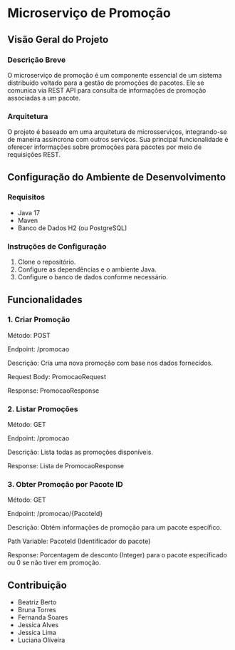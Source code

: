 # Microserviço de Promoção

## Visão Geral do Projeto

### Descrição Breve
O microserviço de promoção é um componente essencial de um sistema distribuído voltado para a gestão de promoções de pacotes. Ele se comunica via REST API para consulta de informações de promoção associadas a um pacote.

### Arquitetura
O projeto é baseado em uma arquitetura de microsserviços, integrando-se de maneira assíncrona com outros serviços. Sua principal funcionalidade é oferecer informações sobre promoções para pacotes por meio de requisições REST.

## Configuração do Ambiente de Desenvolvimento

### Requisitos
- Java 17
- Maven
- Banco de Dados H2 (ou PostgreSQL)

### Instruções de Configuração
1. Clone o repositório.
2. Configure as dependências e o ambiente Java.
3. Configure o banco de dados conforme necessário.

## Funcionalidades

### 1. Criar Promoção
Método: POST

Endpoint: /promocao

Descrição: Cria uma nova promoção com base nos dados fornecidos.

Request Body: PromocaoRequest

Response: PromocaoResponse

### 2. Listar Promoções
Método: GET

Endpoint: /promocao

Descrição: Lista todas as promoções disponíveis.

Response: Lista de PromocaoResponse

### 3. Obter Promoção por Pacote ID
Método: GET

Endpoint: /promocao/{PacoteId}

Descrição: Obtém informações de promoção para um pacote específico.

Path Variable: PacoteId (Identificador do pacote)

Response: Porcentagem de desconto (Integer) para o pacote especificado ou 0 se não tiver em promoção.

## Contribuição

- Beatriz Berto
- Bruna Torres
- Fernanda Soares
- Jessica Alves
- Jessica Lima
- Luciana Oliveira
